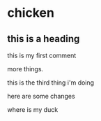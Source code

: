 # chicken

## this is a heading 

this is my first comment

more things. 

this is the third thing i'm doing

here are some changes 

where is my duck
